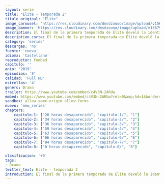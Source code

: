 ```yaml
---
layout: serie
title: "Élite - Temporada 2"
titulo_original: "Élite"
image_carousel: 'https://res.cloudinary.com/dmsdzouoo/image/upload/v1567919047/elite2-min_qfvhtl.jpg'
image_banner: 'https://res.cloudinary.com/dmsdzouoo/image/upload/v1567919047/Elite-temporada-2-castellano-online-min_a2xd2n.jpg'
description: El final de la primera temporada de Élite develó la identidad del asesino de Marina, pero ese no era el único secreto que esconden los estudiantes de Las Encinas. Aún hay mucha historia que contar, misterios que resolver, errores que rectificar y más.
description_corta: El final de la primera temporada de Élite develó la identidad del asesino de Marina, pero ese no era el único secreto que esconden los estudiantes de Las Encinas. Aún hay mucha historia que contar, misterios que resolver, errores que rectificar y más.
category: 'series'
descargas: 'no'
fuente: 'cueva'
idioma: 'Castellano'
reproductor: fembed
capitulo: ''
anio: '2019'
episodios: '8'
calidad: 'Full HD'
estrellas: '4'
genero: Drama
trailer: https://www.youtube.com/embed/c4V3N-2ARUw
embed: https://www.youtube.com/embed/c4V3N-2ARUw?rel=0&amp;hd=1&border=0&wmode=opaque&enablejsapi=1&modestbranding=1&controls=1&showinfo=1
sandbox: allow-same-origin allow-forms 
nuevo: 'new_series'
chapters:
    capitulo-1: ["20 horas desaparecido", "capitulo-1/", "1"]
    capitulo-2: ["34 horas desaparecido", "capitulo-2/", "2"]
    capitulo-3: ["36 horas desaparecido", "capitulo-3/", "3"]
    capitulo-4: ["59 horas desaparecido", "capitulo-4/", "4"]
    capitulo-5: ["63 horas desaparecido", "capitulo-5/", "5"]
    capitulo-6: ["66 horas desaparecido", "capitulo-6/", "6"]
    capitulo-7: ["84 horas desaparecido", "capitulo-7/", "7"]
    capitulo-8: ["0 horas desaparecido", "capitulo-8/", "8"]

clasificacion: '+9'
tags:
- Drama
twitter_text: Elite - temporada 2
introduction: El final de la primera temporada de Élite develó la identidad del asesino de Marina, pero ese no era el único secreto que esconden los estudiantes de Las Encinas. Aún hay mucha historia que contar, misterios que resolver, errores que rectificar y más.
---
```












